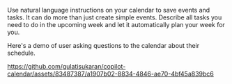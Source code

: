 Use natural language instructions on your calendar to save events and tasks. It can do more than just create simple events. Describe all tasks you need to do in the upcoming week and let it automatically plan your week for you.

Here's a demo of user asking questions to the calendar about their schedule.




https://github.com/gulatisukaran/copilot-calendar/assets/83487387/a1907b02-8834-4846-ae70-4bf45a839bc6


